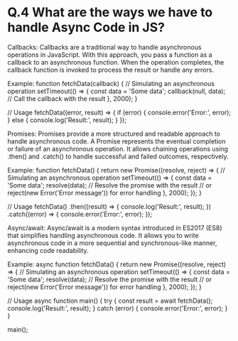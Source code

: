 # Q.4 What are the ways we have to handle Async Code in JS?



Callbacks:
Callbacks are a traditional way to handle asynchronous operations in JavaScript. With this approach, you pass a function as a callback to an asynchronous function. When the operation completes, the callback function is invoked to process the result or handle any errors.

Example:
function fetchData(callback) {
  // Simulating an asynchronous operation
  setTimeout(() => {
    const data = 'Some data';
    callback(null, data); // Call the callback with the result
  }, 2000);
}

// Usage
fetchData((error, result) => {
  if (error) {
    console.error('Error:', error);
  } else {
    console.log('Result:', result);
  }
});

Promises:
Promises provide a more structured and readable approach to handle asynchronous code. A Promise represents the eventual completion or failure of an asynchronous operation. It allows chaining operations using .then() and .catch() to handle successful and failed outcomes, respectively.

Example:
function fetchData() {
  return new Promise((resolve, reject) => {
    // Simulating an asynchronous operation
    setTimeout(() => {
      const data = 'Some data';
      resolve(data); // Resolve the promise with the result
      // or reject(new Error('Error message')) for error handling
    }, 2000);
  });
}

// Usage
fetchData()
  .then((result) => {
    console.log('Result:', result);
  })
  .catch((error) => {
    console.error('Error:', error);
  });

Async/await:
Async/await is a modern syntax introduced in ES2017 (ES8) that simplifies handling asynchronous code. It allows you to write asynchronous code in a more sequential and synchronous-like manner, enhancing code readability.

Example:
async function fetchData() {
  return new Promise((resolve, reject) => {
    // Simulating an asynchronous operation
    setTimeout(() => {
      const data = 'Some data';
      resolve(data); // Resolve the promise with the result
      // or reject(new Error('Error message')) for error handling
    }, 2000);
  });
}

// Usage
async function main() {
  try {
    const result = await fetchData();
    console.log('Result:', result);
  } catch (error) {
    console.error('Error:', error);
  }
}

main();
